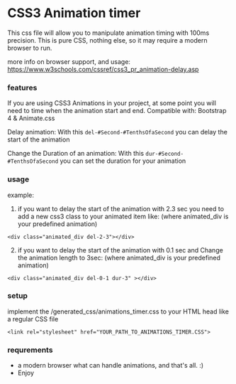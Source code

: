 # CSS3 Animation timer

This css file will allow you to manipulate animation timing with 100ms precision.
This is pure CSS, nothing else, so it may require a modern browser to run.

more info on browser support, and usage: https://www.w3schools.com/cssref/css3_pr_animation-delay.asp  



### features
If you are using CSS3 Animations in your project, at some point you will need to time when the animation start and end.
Compatible with: Bootstrap 4 & Animate.css

Delay animation:
With this ` del-#Second-#TenthsOfaSecond ` you can delay the start of the animation

Change the Duration of an animation:
With this ` dur-#Second-#TenthsOfaSecond ` you can set the duration for your animation



### usage
example:

1. if you want to delay the start of the animation with 2.3 sec you need to add a new css3 class to your animated item like:
(where animated_div is your predefined animation)
```
<div class="animated_div del-2-3"></div>
```

2. if you want to delay the start of the animation with 0.1 sec and Change the animation length to 3sec:
(where animated_div is your predefined animation)
```
<div class="animated_div del-0-1 dur-3" ></div>
```
### setup
implement the /generated_css/animations_timer.css to your HTML head like a regular CSS file
```
<link rel="stylesheet" href="YOUR_PATH_TO_ANIMATIONS_TIMER.CSS">
```


### requrements
- a modern browser what can handle animations, and that's all. :)
- Enjoy

